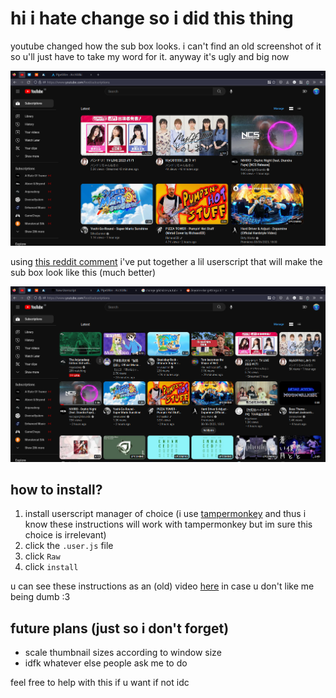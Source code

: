 # hi i hate change so i did this thing

youtube changed how the sub box looks. i can't find an old screenshot of it so u'll just have to take my word for it. anyway it's ugly and big now

![screenshot](/images/bad_layout.png)

using [this reddit comment](https://www.reddit.com/r/youtube/comments/141ts0q/comment/jn6osk2/?utm_source=share&utm_medium=web3x&utm_name=web3xcss&utm_term=1&utm_content=share_button) i've put together a lil userscript that will make the sub box look like this (much better)

![screenshot2](/images/fixed_layout_question_mark.png)

## how to install?

1. install userscript manager of choice (i use [tampermonkey](https://addons.mozilla.org/en-US/firefox/addon/tampermonkey/) and thus i know these instructions will work with tampermonkey but im sure this choice is irrelevant)
2. click the `.user.js` file
3. click `Raw`
4. click `install`

u can see these instructions as an (old) video [here](https://www.tampermonkey.net/faq.php?locale=en#Q102) in case u don't like me being dumb :3

## future plans (just so i don't forget)

- scale thumbnail sizes according to window size
- idfk whatever else people ask me to do

feel free to help with this if u want if not idc
